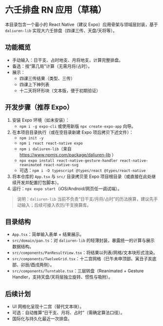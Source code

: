 # 六壬排盘 RN 应用（草稿）

本目录包含一个最小的 React Native（建议 Expo）应用骨架与领域层封装，基于 `daliuren-lib` 实现大六壬排盘（四课三传、天盘/天将等）。

## 功能概览
- 手动输入：日干支、占时地支、月将地支，计算完整排盘。
- 备选：按“第几局”计算（无需月将/占时）。
- 展示：
  - 四课三传结果（类型、三传）
  - 四课上下神列表
  - 十二天将环形块（文本版，便于初期验证）

## 开发步骤（推荐 Expo）
1. 安装 Expo 环境（如未安装）：
   - `npm i -g expo-cli` 或使用新版 `npx create-expo-app` 向导。
2. 在本项目目录执行（或在空目录新建 Expo 项后拷贝下述文件）：
   - `npm init -y`
   - `npm i react react-native expo`
   - `npm i daliuren-lib`（来自 https://www.npmjs.com/package/daliuren-lib ）
   - `npx expo install react-native-gesture-handler react-native-reanimated react-native-svg`
   - 可选：`npm i -D typescript @types/react @types/react-native`
3. 将本仓库的 `App.tsx` 与 `src/` 目录拷贝至 Expo 项目根目录（或直接在此处继续开发并配置打包脚本）。
4. 运行：`npx expo start`（iOS/Android/网页任一调试端）。

> 说明：`daliuren-lib` 当前不负责“日干支/月将/占时”的历法换算，建议先手动输入；后续可接入农历/干支换算库。

## 目录结构
- `App.tsx`：简单输入表单 + 结果展示。
- `src/domain/pan.ts`：对 `daliuren-lib` 的轻薄封装，暴露统一的计算与展示数据结构。
- `src/components/PanResultView.tsx`：将结果以列表/网格/文本块形式渲染。
- `src/components/TwelveGrid.tsx`：十二宫网格（巳午未申顶部、寅丑子亥底部、卯辰/酉戌两侧）。
- `src/components/Turntable.tsx`：三层转盘（Reanimated + Gesture Handler，支持天盘/天将层独立旋转、惯性与吸附）。

## 后续计划
- UI 网格化呈现十二宫（替代文本块）。
- 可选：自动推算“日干支、月将、占时”（需确定算法口径）。
- 国际化与持久化最近一次排盘。
